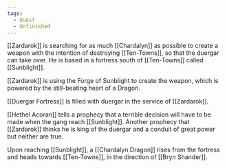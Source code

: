 ```yaml
---
tags:
  - Quest
  - Unfinished
---
```

[[Zardarok]] is searching for as much [[Chardalyn]] as possible to create a weapon with the intention of destroying [[Ten-Towns]], so that the duergar can take over. He is based in a fortress south of [[Ten-Towns]] called [[Sunblight]].

[[Zardarok]] is using the Forge of Sunblight to create the weapon, which is powered by the still-beating heart of a Dragon.

[[Duergar Fortress]] is filled with duergar in the service of [[Zardarok]].

[[Hethel Acoran]] tells a prophecy that a terrible decision will have to be made when the gang reach [[Sunblight]]. Another prophecy that [[Zardarok]] thinks he is king of the duergar and a conduit of great power but neither are true.

Upon reaching [[Sunblight]], a [[Chardalyn Dragon]] rises from the fortress and heads towards [[Ten-Towns]], in the direction of [[Bryn Shander]].
